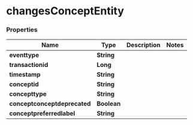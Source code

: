 # changesConceptEntity
  
### Properties
Name | Type | Description | Notes
------------ | ------------- | ------------- | -------------
**eventtype** | **String** |  | 
**transactionid** | **Long** |  | 
**timestamp** | **String** |  | 
**conceptid** | **String** |  | 
**concepttype** | **String** |  | 
**conceptconceptdeprecated** | **Boolean** |  | 
**conceptpreferredlabel** | **String** |  | 
   


